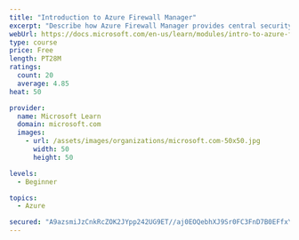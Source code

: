 ```yaml
---
title: "Introduction to Azure Firewall Manager"
excerpt: "Describe how Azure Firewall Manager provides central security policy and route management for your cloud-based security perimeters. Determine whether Azure Firewall Manager can help you secure your cloud perimeters."
webUrl: https://docs.microsoft.com/en-us/learn/modules/intro-to-azure-firewall-manager/
type: course
price: Free
length: PT28M
ratings:
  count: 20
  average: 4.85
heat: 50

provider:
  name: Microsoft Learn
  domain: microsoft.com
  images:
    - url: /assets/images/organizations/microsoft.com-50x50.jpg
      width: 50
      height: 50

levels:
  - Beginner

topics:
  - Azure

secured: "A9azsmiJzCnkRcZOK2JYpp242UG9ET//aj0EOQebhXJ9Sr0FC3FnD7B0EFfxYSSdQTPiSr16gU6G/RzGJVLBCM5ZdYZMb+aKWuA95MNWMKWzxqLlL2EoxdVcXvdW4DLRKMaszmUB8ibmx6t1kZJgbW5H0PPzbUNmHeJo3oeXKF/12lys3Hg7DOJ1IuCx/34JrvL2O/7tGV0/cF7mQ+u+w8V3ji/KrjIJQFi+fcitOr0Caava3qe7XucYRrdz1GcO8YmR5Oy6G0VgglQXDxH6FuzQTKbAWJ67Jv86ONxrnldEYdLvBVhnobVUWDg29gmOftTEBaGtla0Bk41ggEE+oUODFdpyKypfFyqZaM0eQdAYTs/cFKcEJtOR/vik+VxyRccKV0KwSHPiRYnNqjVvXeNbw70sMQk5XOdy0NIBpJo=;hGxTlrv0d7ToMGFbgbjzOQ=="
---
```


